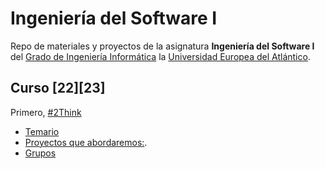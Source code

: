 # Ingeniería del Software I
Repo de materiales y proyectos de la asignatura **Ingeniería del Software I** del [Grado de Ingeniería Informática](https://www.uneatlantico.es/escuela-politecnica-superior/estudios-grado-oficial-en-ingenieria-informatica) la [Universidad Europea del Atlántico](https://www.uneatlantico.es). 

## Curso [22][23]
Primero, [#2Think](docs/2think.md)
* [Temario](docs/temario.md)
* [Proyectos que abordaremos:](docs/proyectos.md).
* [Grupos](docs/grupos.md)
